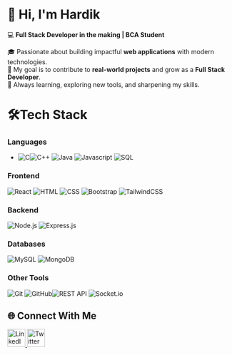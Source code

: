 # 👋 Hi, I'm Hardik  

💻 **Full Stack Developer in the making | BCA Student**  

🎓 Passionate about building impactful **web applications** with modern technologies.  
🎯 My goal is to contribute to **real-world projects** and grow as a **Full Stack Developer**.  
🚀 Always learning, exploring new tools, and sharpening my skills.  

 
 # 🛠Tech Stack
 ### Languages  
- ![C](https://img.shields.io/badge/C-A8B9CC.svg?style=for-the-badge&logo=C&logoColor=black)![C++](https://img.shields.io/badge/C++-00599C.svg?style=for-the-badge&logo=C++&logoColor=white)
  ![Java](https://img.shields.io/badge/Java-ED8B00.svg?style=for-the-badge&logo=openjdk&logoColor=white)
  ![Javascript](https://img.shields.io/badge/JavaScript-F7DF1E.svg?style=for-the-badge&logo=JavaScript&logoColor=black)
  ![SQL](https://img.shields.io/badge/MySQL-4479A1.svg?style=for-the-badge&logo=MySQL&logoColor=white)
### Frontend
![React](https://img.shields.io/badge/React-61DAFB.svg?style=for-the-badge&logo=React&logoColor=black) 
![HTML](https://img.shields.io/badge/HTML5-E34F26.svg?style=for-the-badge&logo=HTML5&logoColor=white) 
![CSS](https://img.shields.io/badge/CSS-663399.svg?style=for-the-badge&logo=CSS&logoColor=white)
![Bootstrap](https://img.shields.io/badge/Bootstrap-7952B3.svg?style=for-the-badge&logo=Bootstrap&logoColor=white)
![TailwindCSS](https://img.shields.io/badge/Tailwind%20CSS-06B6D4.svg?style=for-the-badge&logo=Tailwind-CSS&logoColor=white)
### Backend
![Node.js](https://img.shields.io/badge/Node.js-5FA04E.svg?style=for-the-badge&logo=nodedotjs&logoColor=white) ![Express.js](  https://img.shields.io/badge/Express-000000.svg?style=for-the-badge&logo=Express&logoColor=white)
### Databases
![MySQL](https://img.shields.io/badge/MySQL-4479A1.svg?style=for-the-badge&logo=MySQL&logoColor=white) ![MongoDB](https://img.shields.io/badge/MongoDB-47A248.svg?style=for-the-badge&logo=MongoDB&logoColor=white)  
### Other Tools
![Git](https://img.shields.io/badge/Git-F05032.svg?style=for-the-badge&logo=Git&logoColor=white) ![GitHub](https://img.shields.io/badge/GitHub-181717.svg?style=for-the-badge&logo=GitHub&logoColor=white)![REST API](https://img.shields.io/badge/REST_API-025E8C.svg?style=for-the-badge&logo=swagger&logoColor=white)
![Socket.io](https://img.shields.io/badge/Socket.io-010101.svg?style=for-the-badge&logo=socketdotio&logoColor=white)  


## 🌐 Connect With Me  

<a href="https://www.linkedin.com/in/hardik-shiromani123" target="_blank">
  <img src="https://cdn.jsdelivr.net/gh/devicons/devicon/icons/linkedin/linkedin-original.svg" alt="LinkedIn" width="40" height="40"/>
</a>
<a href="https://x.com/Hardik_1014" target="_blank">
  <img src="https://cdn.jsdelivr.net/gh/devicons/devicon/icons/twitter/twitter-original.svg" alt="Twitter" width="40" height="40"/>
</a>


